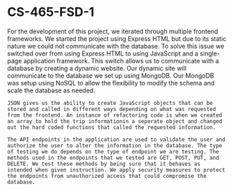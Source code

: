 # CS-465-FSD-1

  For the development of this project, we iterated through multiple frontend frameworks. We started the project using Express HTML but due to its static nature we could not communicate with the database. To solve this issue we switched over from using Express HTML to using JavaScript and a single-page application framework. This switch allows us to communicate with a database by creating a dynamic website. Our dynamic site will communicate to the database we set up using MongoDB. Our MongoDB was setup using NoSQL to allow the flexibility to modify the schema and scale the database as needed. 
  
    JSON gives us the ability to create JavaScript objects that can be stored and called in different ways depending on what was requested from the frontend. An instance of refactoring code is when we created an array to hold the trip informationin a seperate object and changed out the hard coded functions that called the requested information.
    
    The API endpoints in the application are used to validate the user and authorize the user to alter the information in the database. The type of testing we do depends on the type of endpoint we are testing. The methods used in the endpoints that we tested are GET, POST, PUT, and DELETE. We test these methods by being sure that it behaves as intended when given instruction. We apply security measures to protect the endpoints from unauthorized access that could compromise the database. 
